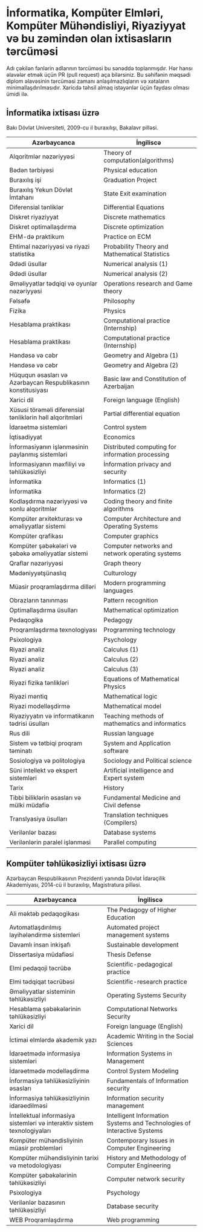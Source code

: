 # İnformatika, Kompüter Elmləri, Kompüter Mühəndisliyi, Riyaziyyat və bu zəmindən olan ixtisasların tərcüməsi

Adı çəkilən fənlərin adlarının tərcüməsi bu sənəddə toplanmışdır. Hər hansı əlavələr etmək üçün PR (pull request) aça bilərsiniz. Bu səhifənin məqsədi diplom əlavəsinin tərcüməsi zamanı anlaşılmazlıqların və xətaların minimallaşdırılmasıdır. Xaricdə təhsil almaq istəyənlər üçün faydası olması ümidi ilə.

## İnformatika ixtisası üzrə
Bakı Dövlət Universiteti, 2009-cu il buraxılışı, Bakalavr pilləsi.

|Azərbaycanca|İngiliscə|
|-|-|
|Alqoritmlər nəzəriyyəsi|Theory of computation(algorithms)|
|Bədən tərbiyəsi|Physical education|
|Buraxılış işi|Graduation Project|
|Buraxılış Yekun Dövlət İmtahanı|State Exit examination|
|Diferensial tənliklər|Differential Equations|
|Diskret riyaziyyat|Discrete mathematics|
|Diskret optimallaşdırma|Discrete optimization|
|EHM-də praktikum|Practice on ECM|
|Ehtimal nəzəriyyəsi və riyazi statistika|Probability Theory and Mathematical Statistics|
|Ədədi üsullar|Numerical analysis (1)|
|Ədədi üsullar|Numerical analysis (2)|
|Əməliyyatlar tədqiqi və oyunlar nəzəriyyəsi|Operations research and Game theory|
|Fəlsəfə|Philosophy|
|Fizika|Physics|
|Hesablama praktikası|Computational practice (Internship)|
|Hesablama praktikası|Computational practice (Internship)|
|Həndəsə və cəbr|Geometry and Algebra (1)|
|Həndəsə və cəbr|Geometry and Algebra (2)|
|Hüququn əsasları və Azərbaycan Respublikasının konstitusiyası|Basic law and Constitution of Azerbaijan|
|Xarici dil|Foreign language (English)|
|Xüsusi törəməli diferensial tənliklərin həll alqoritmləri|Partial differential equation|
|İdarəetmə sistemləri|Control system|
|İqtisadiyyat|Economics|
|İnformasiyanın işlənməsinin paylanmış sistemləri|Distributed computing for information processing|
|İnformasiyanın məxfiliyi və təhlükəsizliyi|İnformation privacy and security|
|İnformatika|Informatics (1)|
|İnformatika|Informatics (2)|
|Kodlaşdırma nəzəriyyəsi və sonlu alqoritmlər|Coding theory and finite algorithms|
|Kompüter arxitekturası və əməliyyatlar sistemi|Computer Architecture and Operating Systems|
|Kompüter qrafikası|Computer graphics|
|Kompüter şəbəkələri və şəbəkə əməliyyatlar sistemi|Computer networks and network operating systems|
|Qraflar nəzəriyyəsi|Graph theory|
|Mədəniyyətşünaslıq|Culturology|
|Müasir proqramlaşdırma dilləri|Modern programming languages|
|Obrazların tanınması|Pattern recognition|
|Optimallaşdırma üsulları|Mathematical optimization|
|Pedaqogika|Pedagogy|
|Proqramlaşdırma texnologiyası|Programming technology|
|Psixologiya|Psychology|
|Riyazi analiz|Calculus (1)|
|Riyazi analiz|Calculus (2)|
|Riyazi analiz|Calculus (3)|
|Riyazi fizika tənlikləri|Equations of Mathematical Physics|
|Riyazi məntiq|Mathematical logic|
|Riyazi modelləşdirmə|Mathematical model|
|Riyaziyyatın və informatikanın tədrisi üsulları|Teaching methods of mathematics and informatics|
|Rus dili|Russian language|
|Sistem və tətbiqi proqram təminatı|System and Application software|
|Sosiologiya və politologiya|Sociology and Political science|
|Süni intellekt və ekspert sistemləri|Artificial intelligence and Expert system|
|Tarix|History|
|Tibbi biliklərin əsasları və mülki müdafiə|Fundamental Medicine and Civil defense|
|Translyasiya üsulları|Translation techniques (Compilers)|
|Verilənlər bazası|Database systems|
|Verilənlərin paralel işlənməsi|Parallel computing|

## Kompüter təhlükəsizliyi ixtisası üzrə
Azərbaycan Respublikasının Prezidenti yanında Dövlət İdarəçilik Akademiyası, 2014-cü il buraxılışı, Magistratura pilləsi.

|Azərbaycanca|İngiliscə|
|-|-|
|Ali məktəb pedaqogikası|The Pedagogy of Higher Education|
|Avtomatlaşdırılmış layihələndirmə sistemləri|Automated project management systems|
|Davamlı insan inkişafı|Sustainable development|
|Dissertasiya müdafiəsi|Thesis Defense|
|Elmi pedaqoji təcrübə|Scientific-pedagogical practice|
|Elmi tədqiqat təcrübəsi|Scientific-research practice|
|Əməliyyatlar sisteminin təhlükəsizliyi|Operating Systems Security|
|Hesablama şəbəkələrinin təhlükəsizliyi|Computational Networks Security|
|Xarici dil|Foreign language (English)|
|İctimai elmlərdə akademik yazı|Academic Writing in the Social Sciences|
|İdarəetmədə informasiya sistemləri|Information Systems in Management|
|İdarəetmədə modelləşdirmə|Control System Modeling|
|İnformasiya təhlükəsizliyinin əsasları|Fundamentals of Information security|
|İnformasiya təhlükəsizliyinin idarəedilməsi|Information security management|
|İntellektual informasiya sistemləri və interaktiv sistem texnologiyaları|Intelligent Information Systems and Technologies of Interactive Systems|
|Kompüter mühəndisliyinin müasir problemləri|Contemporary Issues in Computer Engineering|
|Kompüter mühəndisliyinin tarixi və metodologiyası|History and Methodology of Computer Engineering|
|Kompüter şəbəkələrinin təhlükəsizliyi|Computer network security|
|Psixologiya|Psychology|
|Verilənlər bazasının təhlükəsizliyi|Database security|
|WEB Proqramlaşdırma|Web programming|

